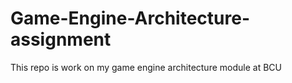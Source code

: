 # Game-Engine-Architecture-assignment

This repo is work on my game engine architecture module at BCU
